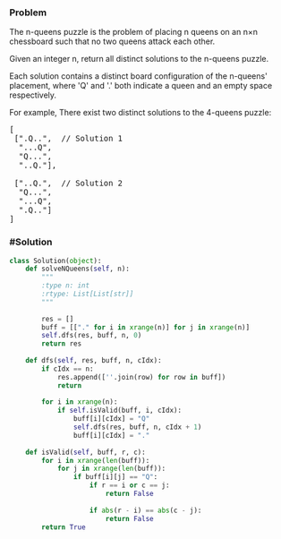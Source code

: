 ### Problem
The n-queens puzzle is the problem of placing n queens on an n×n chessboard such that no two queens attack each other.

Given an integer n, return all distinct solutions to the n-queens puzzle.

Each solution contains a distinct board configuration of the n-queens' placement, where 'Q' and '.' both indicate a queen and an empty space respectively.

For example,
There exist two distinct solutions to the 4-queens puzzle:
<pre>
[
 [".Q..",  // Solution 1
  "...Q",
  "Q...",
  "..Q."],

 ["..Q.",  // Solution 2
  "Q...",
  "...Q",
  ".Q.."]
]
</pre>

### #Solution

```python
class Solution(object):
    def solveNQueens(self, n):
        """
        :type n: int
        :rtype: List[List[str]]
        """
        
        res = []
        buff = [["." for i in xrange(n)] for j in xrange(n)]
        self.dfs(res, buff, n, 0)
        return res
    
    def dfs(self, res, buff, n, cIdx):
        if cIdx == n:
            res.append([''.join(row) for row in buff])
            return
        
        for i in xrange(n):
            if self.isValid(buff, i, cIdx):
                buff[i][cIdx] = "Q"
                self.dfs(res, buff, n, cIdx + 1)
                buff[i][cIdx] = "."
    
    def isValid(self, buff, r, c):
        for i in xrange(len(buff)):
            for j in xrange(len(buff)):
                if buff[i][j] == "Q":
                    if r == i or c == j:
                        return False
                    
                    if abs(r - i) == abs(c - j):
                        return False
        return True
        
```